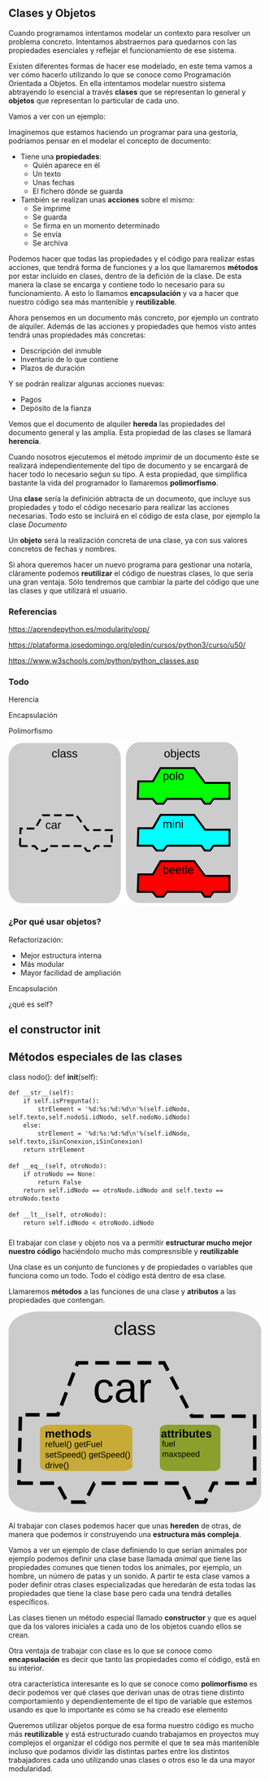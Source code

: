 ## Clases y Objetos

Cuando programamos intentamos modelar un contexto para resolver un problema concreto. Intentamos abstraernos para quedarnos con las propiedades esenciales y reflejar el funcionamiento de ese sistema.

Existen diferentes formas de hacer ese modelado, en este tema vamos a ver cómo hacerlo utilizando lo que se conoce como Programación Orientada a Objetos. En ella intentamos modelar nuestro sistema abtrayendo lo esencial a través **clases** que se representan lo general y  **objetos** que representan lo particular de cada uno.

Vamos a ver con un ejemplo:

Imaginemos que estamos haciendo un programar para una gestoría, podriamos pensar en el modelar el concepto de documento:
* Tiene una **propiedades**:
    * Quién aparece en él
    * Un texto
    * Unas fechas
    * El fichero dónde se guarda
* También se realizan unas **acciones** sobre el mismo:
    * Se imprime
    * Se guarda
    * Se firma en un momento determinado
    * Se envía
    * Se archiva

Podemos hacer que todas las propiedades y el código para realizar estas acciones, que tendrá forma de funciones y a los que llamaremos **métodos** por estar incluído en clases, dentro de la defición de la clase. De esta manera la clase se encarga y contiene todo lo necesario para su funcionamiento. A esto lo llamamos **encapsulación** y va a hacer que nuestro código sea más mantenible y **reutilizable**.

Ahora pensemos en un documento más concreto, por ejemplo un contrato de alquiler. Además de las acciones y propiedades que hemos visto antes tendrá unas propiedades más concretas:

* Descripción del inmuble
* Inventario de lo que contiene
* Plazos de duración

Y se podrán realizar algunas acciones nuevas:

* Pagos
* Depósito de la fianza

Vemos que el documento de alquiler **hereda** las propiedades del documento general y las amplía. Esta propiedad de las clases se llamará **herencia**.

Cuando nosotros ejecutemos el método *imprimir* de un documento éste se realizará independientemente del tipo de documento y se encargará de hacer todo lo necesario seǵun su tipo. A esta propiedad, que simplifica bastante la vida del programador lo llamaremos **polimorfismo**.

Una **clase** sería la definición abtracta de un documento, que incluye sus propiedades y todo el código necesario para realizar las acciones necesarias. Todo esto se incluirá en el código de esta clase, por ejemplo la clase *Documento*

Un **objeto** será la realización concreta de una clase, ya con sus valores concretos de fechas y nombres.

Si ahora queremos hacer un nuevo programa para gestionar una notaría, cláramente podemos **reutilizar** el código de nuestras clases, lo que sería una gran ventaja. Sólo tendremos que cambiar la parte del código que une las clases y que utilizará el usuario.


### Referencias
https://aprendepython.es/modularity/oop/

https://plataforma.josedomingo.org/pledin/cursos/python3/curso/u50/

https://www.w3schools.com/python/python_classes.asp

### Todo

Herencia

Encapsulación

Polimorfismo



![](./images/CPT-OOP-objects_and_classes.svg)


### ¿Por qué usar objetos? 

Refactorización: 
* Mejor estructura interna
* Más modular  
* Mayor facilidad de ampliación
     

Encapsulación

¿qué es self?

## el constructor __init__

## Métodos especiales de las clases
class nodo():
    def __init__(self):


    def __str__(self):
        if self.isPregunta():
            strElement = '%d:%s:%d:%d\n'%(self.idNodo, self.texto,self.nodoSi.idNodo, self.nodoNo.idNodo)
        else:
            strElement = '%d:%s:%d:%d\n'%(self.idNodo, self.texto,iSinConexion,iSinConexion)        
        return strElement

    def __eq__(self, otroNodo):
        if otroNodo == None:
            return False
        return self.idNodo == otroNodo.idNodo and self.texto == otroNodo.texto

    def __lt__(self, otroNodo):
        return self.idNodo < otroNodo.idNodo

### 


El trabajar con clase y objeto nos va a permitir **estructurar mucho mejor nuestro código** haciéndolo mucho más compresnsible y **reutilizable** 

Una clase es un conjunto de funciones y de propiedades o variables que funciona como un todo. Todo el código está dentro de esa clase.

Llamaremos **métodos** a las funciones de una clase y **atributos** a las propiedades que contengan.

![](./images/CPT-OOP-objects_and_classes_-_attmeth.svg)


Al trabajar con clases podemos hacer que unas **hereden** de otras, de manera que podemos ir construyendo una **estructura más compleja**. 

Vamos a ver un ejemplo de clase definiendo lo que serían animales por ejemplo podemos definir una clase base llamada *animal* que tiene las propiedades comunes que tienen todos los animales, por ejemplo, un hombre, un número de patas y  un sonido. 
A partir te esta clase vamos a poder definir otras clases especializadas que heredarán de esta todas las propiedades que tiene la clase base pero cada una tendrá detalles específicos.


Las clases tienen un método especial llamado **constructor** y que es aquel que da los valores iniciales a cada uno de los objetos cuando ellos se crean.


Otra ventaja de trabajar con clase es lo que se conoce como **encapsulación** es decir que tanto las propiedades como el código, está en su interior. 


otra característica interesante es lo que se conoce como **polimorfismo** es decir podemos ver qué clases que derivan unas de otras tiene distinto comportamiento y dependientemente de el tipo de variable que estemos usando es que lo importante es cómo se ha creado ese elemento


Queremos utilizar objetos porque de esa forma nuestro código es mucho más  **reutilizable** y está estructurado cuando trabajamos en proyectos muy complejos el organizar el código nos permite el que te sea más mantenible incluso que podamos dividir las distintas partes entre los distintos trabajadores cada uno utilizando unas clases o otros eso le da una mayor modularidad.
